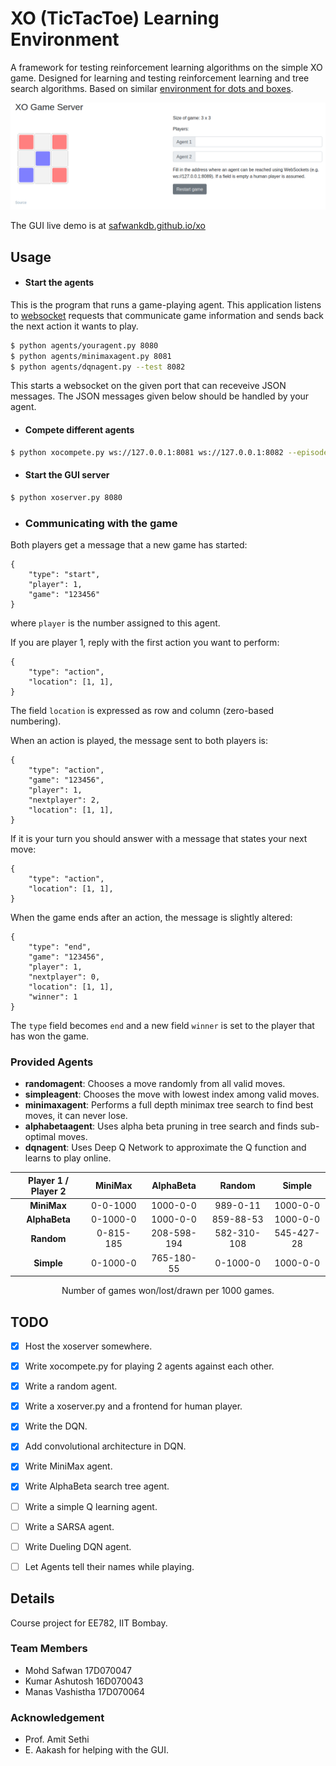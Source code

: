 # XO (TicTacToe) Learning Environment

A framework for testing reinforcement learning algorithms on the simple XO game. Designed for learning and testing reinforcement learning and tree search algorithms. Based on similar [environment for dots and boxes](https://github.com/wannesm/dotsandboxes).

![Frontend](img/game.png)

The GUI live demo is at [safwankdb.github.io/xo](https://safwankdb.github.io/xo)

## Usage

- #### Start the agents
This is the program that runs a game-playing agent. This application listens to [websocket](https://developer.mozilla.org/en-US/docs/Web/API/WebSockets_API) requests that communicate game information and sends back the next action it wants to play.
```bash
$ python agents/youragent.py 8080
$ python agents/minimaxagent.py 8081
$ python agents/dqnagent.py --test 8082
```
This starts a websocket on the given port that can receveive JSON messages. The JSON messages given below should be handled by your agent.

- #### Compete different agents
```bash
$ python xocompete.py ws://127.0.0.1:8081 ws://127.0.0.1:8082 --episodes 5000
```
- #### Start the GUI server
```bash
$ python xoserver.py 8080
```


- ### Communicating with the game

Both players get a message that a new game has started:
```
{
    "type": "start",
    "player": 1,
    "game": "123456"
}
```
where `player` is the number assigned to this agent.

If you are player 1, reply with the first action you want to perform:
```
{
    "type": "action",
    "location": [1, 1],
}
```
The field `location` is expressed as row and column (zero-based numbering).

When an action is played, the message sent to both players is:
```
{
    "type": "action",
    "game": "123456",
    "player": 1,
    "nextplayer": 2,
    "location": [1, 1],
}
```

If it is your turn you should answer with a message that states your next
move:
```
{
    "type": "action",
    "location": [1, 1],
}
```
When the game ends after an action, the message is slightly altered:
```
{
    "type": "end",
    "game": "123456",
    "player": 1,
    "nextplayer": 0,
    "location": [1, 1],
    "winner": 1
}
```
The `type` field becomes `end` and a new field `winner` is set to the player
that has won the game.

### Provided Agents

- **randomagent**: Chooses a move randomly from all valid moves.
- **simpleagent**: Chooses the move with lowest index among valid moves.
- **minimaxagent**: Performs a full depth minimax tree search to find best moves, it can never lose.
- **alphabetaagent**: Uses alpha beta pruning in tree search and finds sub-optimal moves.
- **dqnagent**: Uses Deep Q Network to approximate the Q function and learns to play online.
  
<center>
  
|    Player 1 / Player 2       |  MiniMax  |  AlphaBeta  |    Random   |   Simple   |
|:---------:|:---------:|:-----------:|:-----------:|:----------:|
|  **MiniMax**  |  0-0-1000 |   1000-0-0  |   989-0-11  |  1000-0-0  |
| **AlphaBeta** |  0-1000-0 |   1000-0-0  |  859-88-53  |  1000-0-0  |
|   **Random**  | 0-815-185 | 208-598-194 | 582-310-108 | 545-427-28 |
|   **Simple**  |  0-1000-0 |  765-180-55 |   0-1000-0  |  1000-0-0  |

Number of games won/lost/drawn per 1000 games.
</center>


## TODO
- [x] Host the xoserver somewhere.
- [x] Write xocompete.py for playing 2 agents against each other.
- [x] Write a random agent.
- [x] Write  a xoserver.py and a frontend for human player.
- [x] Write the DQN.
- [x] Add convolutional architecture in DQN.
- [x] Write MiniMax agent.
- [x] Write AlphaBeta search tree agent.
- [ ] Write a simple Q learning agent.
- [ ] Write a SARSA agent.  
- [ ] Write Dueling DQN agent.
- [ ] Let Agents tell their names while playing.


## Details
Course project for EE782, IIT Bombay.

### Team Members
- Mohd Safwan 17D070047
- Kumar Ashutosh 16D070043
- Manas Vashistha 17D070064

### Acknowledgement
- Prof. Amit Sethi
- E. Aakash for helping with the GUI. 
